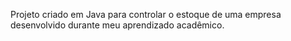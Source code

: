 Projeto criado em Java para controlar o estoque de uma empresa desenvolvido durante meu aprendizado acadêmico.
